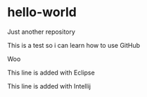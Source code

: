 # hello-world
Just another repository

This is a test so i can learn how to use GitHub

Woo

This line is added with Eclipse

This line is added with Intellij